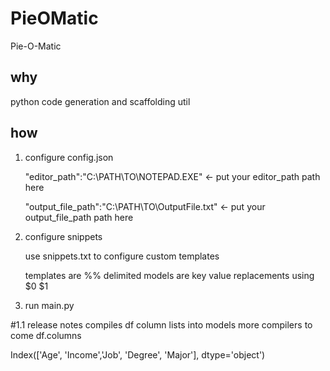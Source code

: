 # PieOMatic
Pie-O-Matic

## why
python code generation and scaffolding util

## how
1. configure config.json

    "editor_path":"C:\\PATH\\TO\\NOTEPAD.EXE"  <- put your editor_path path here
    
    "output_file_path":"C:\\PATH\\TO\\OutputFile.txt"   <- put your output_file_path path here

2. configure snippets

    use snippets.txt to configure custom templates
    
    templates are %% delimited 
    models are key value replacements using $0 $1
    
3. run main.py
 
#1.1 release notes
compiles df column lists into models 
more compilers to come
df.columns

Index(['Age', 'Income','Job', 'Degree', 'Major'],
      dtype='object')
      
      

